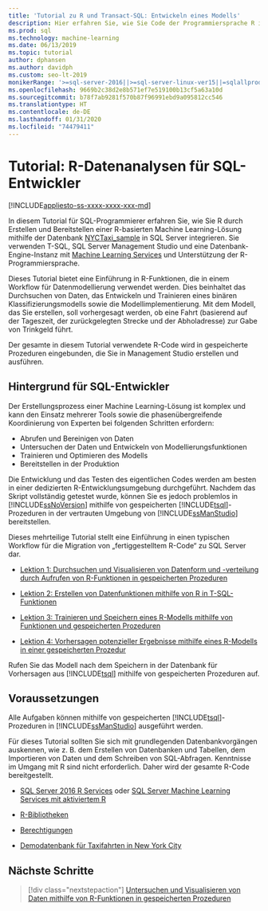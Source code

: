 ```yaml
---
title: 'Tutorial zu R und Transact-SQL: Entwickeln eines Modells'
description: Hier erfahren Sie, wie Sie Code der Programmiersprache R in gespeicherte SQL Server-Prozeduren und T-SQL-Funktionen einbetten.
ms.prod: sql
ms.technology: machine-learning
ms.date: 06/13/2019
ms.topic: tutorial
author: dphansen
ms.author: davidph
ms.custom: seo-lt-2019
monikerRange: '>=sql-server-2016||>=sql-server-linux-ver15||=sqlallproducts-allversions'
ms.openlocfilehash: 9669b2c38d2e8b571ef7e519100b13cf5a63a10d
ms.sourcegitcommit: b78f7ab9281f570b87f96991ebd9a095812cc546
ms.translationtype: HT
ms.contentlocale: de-DE
ms.lasthandoff: 01/31/2020
ms.locfileid: "74479411"
---
```

# <a name="tutorial-r-data-analytics-for-sql-developers"></a>Tutorial: R-Datenanalysen für SQL-Entwickler
[!INCLUDE[appliesto-ss-xxxx-xxxx-xxx-md](../../includes/appliesto-ss-xxxx-xxxx-xxx-md.md)]

In diesem Tutorial für SQL-Programmierer erfahren Sie, wie Sie R durch Erstellen und Bereitstellen einer R-basierten Machine Learning-Lösung mithilfe der Datenbank [NYCTaxi_sample](demo-data-nyctaxi-in-sql.md) in SQL Server integrieren. Sie verwenden T-SQL, SQL Server Management Studio und eine Datenbank-Engine-Instanz mit [Machine Learning Services](../install/sql-machine-learning-services-windows-install.md) und Unterstützung der R-Programmiersprache.

Dieses Tutorial bietet eine Einführung in R-Funktionen, die in einem Workflow für Datenmodellierung verwendet werden. Dies beinhaltet das Durchsuchen von Daten, das Entwickeln und Trainieren eines binären Klassifizierungsmodells sowie die Modellimplementierung. Mit dem Modell, das Sie erstellen, soll vorhergesagt werden, ob eine Fahrt (basierend auf der Tageszeit, der zurückgelegten Strecke und der Abholadresse) zur Gabe von Trinkgeld führt. 

Der gesamte in diesem Tutorial verwendete R-Code wird in gespeicherte Prozeduren eingebunden, die Sie in Management Studio erstellen und ausführen.

## <a name="background-for-sql-developers"></a>Hintergrund für SQL-Entwickler

Der Erstellungsprozess einer Machine Learning-Lösung ist komplex und kann den Einsatz mehrerer Tools sowie die phasenübergreifende Koordinierung von Experten bei folgenden Schritten erfordern:

+ Abrufen und Bereinigen von Daten
+ Untersuchen der Daten und Entwickeln von Modellierungsfunktionen
+ Trainieren und Optimieren des Modells
+ Bereitstellen in der Produktion

Die Entwicklung und das Testen des eigentlichen Codes werden am besten in einer dedizierten R-Entwicklungsumgebung durchgeführt. Nachdem das Skript vollständig getestet wurde, können Sie es jedoch problemlos in [!INCLUDE[ssNoVersion](../../includes/ssnoversion-md.md)] mithilfe von gespeicherten [!INCLUDE[tsql](../../includes/tsql-md.md)]-Prozeduren in der vertrauten Umgebung von [!INCLUDE[ssManStudio](../../includes/ssmanstudio-md.md)] bereitstellen.

Dieses mehrteilige Tutorial stellt eine Einführung in einen typischen Workflow für die Migration von „fertiggestelltem R-Code“ zu SQL Server dar. 

- [Lektion 1: Durchsuchen und Visualisieren von Datenform und -verteilung durch Aufrufen von R-Funktionen in gespeicherten Prozeduren](../tutorials/sqldev-explore-and-visualize-the-data.md)

- [Lektion 2: Erstellen von Datenfunktionen mithilfe von R in T-SQL-Funktionen](sqldev-create-data-features-using-t-sql.md)
  
- [Lektion 3: Trainieren und Speichern eines R-Modells mithilfe von Funktionen und gespeicherten Prozeduren](sqldev-train-and-save-a-model-using-t-sql.md)
  
- [Lektion 4: Vorhersagen potenzieller Ergebnisse mithilfe eines R-Modells in einer gespeicherten Prozedur](../tutorials/sqldev-operationalize-the-model.md)

Rufen Sie das Modell nach dem Speichern in der Datenbank für Vorhersagen aus [!INCLUDE[tsql](../../includes/tsql-md.md)] mithilfe von gespeicherten Prozeduren auf.

## <a name="prerequisites"></a>Voraussetzungen

Alle Aufgaben können mithilfe von gespeicherten [!INCLUDE[tsql](../../includes/tsql-md.md)]-Prozeduren in [!INCLUDE[ssManStudio](../../includes/ssmanstudio-md.md)] ausgeführt werden.

Für dieses Tutorial sollten Sie sich mit grundlegenden Datenbankvorgängen auskennen, wie z. B. dem Erstellen von Datenbanken und Tabellen, dem Importieren von Daten und dem Schreiben von SQL-Abfragen. Kenntnisse im Umgang mit R sind nicht erforderlich. Daher wird der gesamte R-Code bereitgestellt. 

+ [SQL Server 2016 R Services](../install/sql-r-services-windows-install.md#verify-installation) oder [SQL Server Machine Learning Services mit aktiviertem R](../install/sql-machine-learning-services-windows-install.md#verify-installation)

+ [R-Bibliotheken](../package-management/r-package-information.md)

+ [Berechtigungen](../security/user-permission.md)

+ [Demodatenbank für Taxifahrten in New York City](demo-data-nyctaxi-in-sql.md)


## <a name="next-steps"></a>Nächste Schritte

> [!div class="nextstepaction"]
> [Untersuchen und Visualisieren von Daten mithilfe von R-Funktionen in gespeicherten Prozeduren](../tutorials/sqldev-explore-and-visualize-the-data.md)
